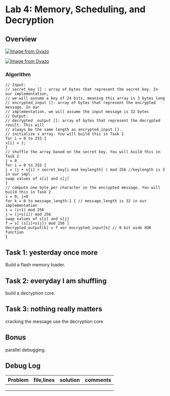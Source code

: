 # Lab 4: Memory, Scheduling, and Decryption

## Overview

[![Image from Gyazo](https://i.gyazo.com/3a5cb2fa9388383a5479883fe7e37fde.png)](https://gyazo.com/3a5cb2fa9388383a5479883fe7e37fde)

[![Image from Gyazo](https://i.gyazo.com/37200c3c5c29fbb3ae1925e2e5261fba.png)](https://gyazo.com/37200c3c5c29fbb3ae1925e2e5261fba)

### Algorithm

```text     
// Input:
// secret_key [] : array of bytes that represent the secret key. In our implementation,
// we will assume a key of 24 bits, meaning this array is 3 bytes long
// encrypted_input []: array of bytes that represent the encrypted message. In our
// implementation, we will assume the input message is 32 bytes
// Output:
// decrypted _output []: array of bytes that represent the decrypted result. This will
// always be the same length as encrypted_input [].
// initialize s array. You will build this in Task 1
for i = 0 to 255 {
s[i] = i;
}
// shuffle the array based on the secret key. You will build this in Task 2
j = 0
for i = 0 to 255 {
j = (j + s[i] + secret_key[i mod keylength] ) mod 256 //keylength is 3 in our impl.
swap values of s[i] and s[j]
}
// compute one byte per character in the encrypted message. You will build this in Task 2
i = 0, j=0
for k = 0 to message_length-1 { // message_length is 32 in our implementation
i = (i+1) mod 256
j = (j+s[i]) mod 256
swap values of s[i] and s[j]
f = s[ (s[i]+s[j]) mod 256 ]
decrypted_output[k] = f xor encrypted_input[k] // 8 bit wide XOR function
}
```

## Task 1: yesterday once more

Build a flash memory loader. 


## Task 2: everyday I am shuffling

build a decryption core.

## Task 3: nothing really matters

cracking the message use the decryption core

## Bonus

parallel debugging. 

## Debug Log

|Problem|file,lines|solution| comments|
|---|---|---|---|
| | | | |
| | | | |
| | | | |